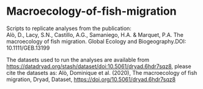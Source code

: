 # Macroecology-of-fish-migration
Scripts to replicate analyses from the publication:  
Alò, D., Lacy, S.N., Castillo, A.G., Samaniego, H.A. & Marquet, P.A. The macroecology of fish migration. Global Ecology and Biogeography.DOI: 10.1111/GEB.13199

The datasets used to run the analyses are available from https://datadryad.org/stash/dataset/doi:10.5061/dryad.6hdr7sqz8, please cite the datasets as:
Alò, Dominique et al. (2020), The macroecology of fish migration, Dryad, Dataset, https://doi.org/10.5061/dryad.6hdr7sqz8
